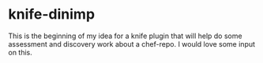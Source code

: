 knife-dinimp
============

This is the beginning of my idea for a knife plugin that will help do some assessment and discovery work about a chef-repo. I would love some input on this.
